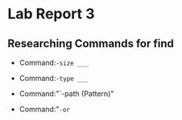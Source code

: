 # Lab Report 3
## Researching Commands for find
- Command:`-size ___`

- Command:`-type ___`
- Command:"`-path (Pattern)"
- Command:"`-or`
